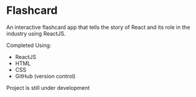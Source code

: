 # Flashcard

An interactive flashcard app that tells the story of React and its role in the industry using ReactJS.

Completed Using:
- ReactJS
- HTML
- CSS
- GitHub (version control)

Project is still under development
